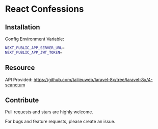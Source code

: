 # React Confessions

## Installation

Config Environment Variable:

```bash
NEXT_PUBLIC_APP_SERVER_URL=
NEXT_PUBLIC_APP_JWT_TOKEN=
```

## Resource

API Provided: https://github.com/tailieuweb/laravel-8x/tree/laravel-8x/4-scanctum

## Contribute

Pull requests and stars are highly welcome.

For bugs and feature requests, please create an issue.
